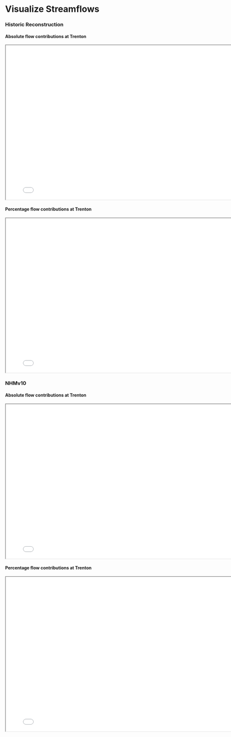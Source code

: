 # Visualize Streamflows

### Historic Reconstruction

#### Absolute flow contributions at Trenton

<iframe id="serviceFrameSend" src="../../images/obs_pub_streamflow_stack_absolute.html" height = "500" width = "800" title = "Absolute flow contributions at Trenton"></iframe>

#### Percentage flow contributions at Trenton

<iframe id="serviceFrameSend" src="../../images/obs_pub_streamflow_stack_percent.html" height = "500" width = "800" title = "Percentage flow contributions at Trenton"></iframe>


### NHMv10

#### Absolute flow contributions at Trenton
<iframe id="serviceFrameSend" src="../../images/nhmv10_streamflow_stack_absolute.html" height = "500" width = "800" title = "Absolute flow contributions at Trenton"></iframe>


#### Percentage flow contributions at Trenton
<iframe id="serviceFrameSend" src="../../images/nhmv10_streamflow_stack_percent.html" height = "500" width = "800" title = "Percentage flow contributions at Trenton"></iframe>
